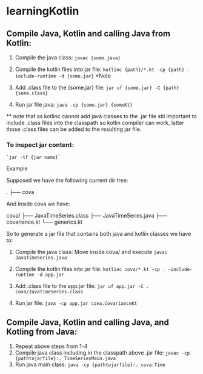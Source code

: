 # learningKotlin

## Compile Java, Kotlin and calling Java from Kotlin: 


1. Compile the java class:
    `javac {some.java}`

2. Compile the kotlin files into jar file: 
    `kotlinc {path}/*.kt -cp {path} -include-runtime -d {some.jar}` *Note

3. Add .class file to the {some.jar} file:
    `jar uf {some.jar} -C {path} {some.class}`

4. Run jar file java:
    `java -cp {some.jar} {someKt}`



** note that as kotlinc cannot add java classes to the .jar file stil important to include .class files into the classpath so kotlin
compiler can work, latter those .class files can be added to the resulting jar file.


###     To inspect jar content:
    `jar -tf {jar name}`



Example

Supposed we have the following current dir tree:

.
├── cova


And inside cova we have: 

cova/
├── JavaTimeSeries.class
├── JavaTimeSeries.java
├── covariance.kt
└── generics.kt


So to generate a jar file that contains both java and kotlin classes we have to: 

1. Compile the java class:
    Move inside cova/ and execute `javac JavaTimeSeries.java`

2. Compile the kotlin files into jar file:
    `kotlinc cova/*.kt -cp . -include-runtime -d app.jar`

3. Add .class file to the app.jar file:
    `jar uf app.jar -C . cova/JavaTimeSeries.class`

4. Run jar file:
    `java -cp app.jar cova.CovarianceKt`


## Compile Java, Kotlin and calling Java, and Kotling from Java: 

1. Repeat above steps from 1-4
2. Compile java class including in the classpath above .jar file: 
    `javac -cp {pathtojarfile}:. TimeSeriesMain.java`
3. Run java main class: 
    `java -cp {pathtojarfile}:. cova.Time`




